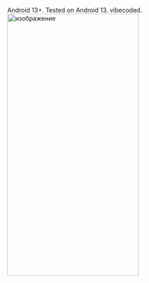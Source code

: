 Android 13+.
Tested on Android 13.
vibecoded.\
<img width="300" height="600" alt="изображение" src="https://github.com/user-attachments/assets/684f5d17-3288-498d-a9f1-d85ab4917642" />
